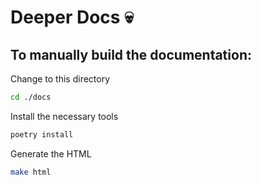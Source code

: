 # Deeper Docs :skull:

## To manually build the documentation:

Change to this directory
```bash
cd ./docs
```

Install the necessary tools
```bash
poetry install
```

Generate the HTML
```bash
make html
```